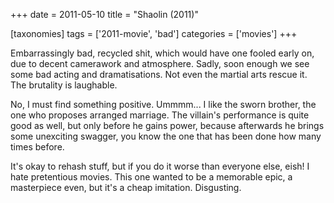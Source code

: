 +++
date = 2011-05-10
title = "Shaolin (2011)"

[taxonomies]
tags = ['2011-movie', 'bad']
categories = ['movies']
+++

Embarrassingly bad, recycled shit, which would have one fooled early on,
due to decent camerawork and atmosphere. Sadly, soon enough we see some
bad acting and dramatisations. Not even the martial arts rescue it. The
brutality is laughable.

No, I must find something positive. Ummmm\... I like the sworn brother,
the one who proposes arranged marriage. The villain\'s performance is
quite good as well, but only before he gains power, because afterwards
he brings some unexciting swagger, you know the one that has been done
how many times before.

It\'s okay to rehash stuff, but if you do it worse than everyone else,
eish! I hate pretentious movies. This one wanted to be a memorable epic,
a masterpiece even, but it\'s a cheap imitation. Disgusting.
